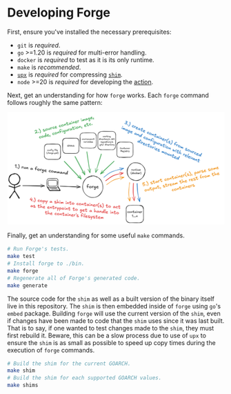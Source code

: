 # Developing Forge

First, ensure you've installed the necessary prerequisites:

- `git` is _required_.
- `go` >=1.20 is _required_ for multi-error handling.
- `docker` is _required_ to test as it is its only runtime.
- `make` is _recommended_.
- [`upx`](https://github.com/upx/upx) is _required_ for compressing [`shim`](https://github.com/frantjc/forge/blob/main/internal/cmd/shim/main.go).
- `node` >=20 is _required_ for developing the [action](https://github.com/frantjc/forge/blob/main/.github/actions/setup-forge).

Next, get an understanding for how `forge` works. Each `forge` command follows roughly the same pattern:

![Diagram](diag.png)

Finally, get an understanding for some useful `make` commands.

```sh
# Run Forge's tests.
make test
# Install forge to ./bin.
make forge
# Regenerate all of Forge's generated code.
make generate
```

The source code for the `shim` as well as a built version of the binary itself live in this repository. The `shim` is then embedded inside of `forge` using `go`'s `embed` package. Building `forge` will use the current version of the `shim`, even if changes have been made to code that the `shim` uses since it was last built. That is to say, if one wanted to test changes made to the `shim`, they must first rebuild it. Beware, this can be a slow process due to use of `upx` to ensure the `shim` is as small as possible to speed up copy times during the execution of `forge` commands.

```sh
# Build the shim for the current GOARCH.
make shim
# Build the shim for each supported GOARCH values.
make shims
```
